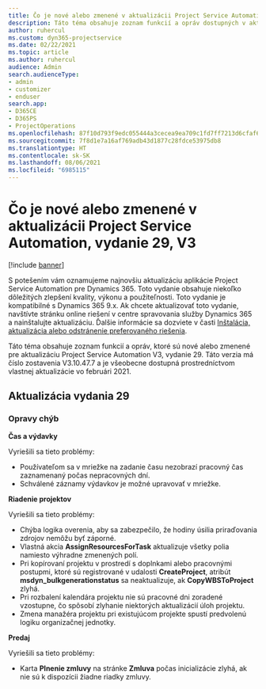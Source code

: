 ```yaml
---
title: Čo je nové alebo zmenené v aktualizácii Project Service Automation, vydanie 29, V3
description: Táto téma obsahuje zoznam funkcií a opráv dostupných v aktualizácii Project Service Automation, vydanie 29, V3
author: ruhercul
ms.custom: dyn365-projectservice
ms.date: 02/22/2021
ms.topic: article
ms.author: ruhercul
audience: Admin
search.audienceType:
- admin
- customizer
- enduser
search.app:
- D365CE
- D365PS
- ProjectOperations
ms.openlocfilehash: 87f10d793f9edc055444a3cecea9ea709c1fd7ff7213d6cfaf6b3cbe83a6a5a6
ms.sourcegitcommit: 7f8d1e7a16af769adb43d1877c28fdce53975db8
ms.translationtype: HT
ms.contentlocale: sk-SK
ms.lasthandoff: 08/06/2021
ms.locfileid: "6985115"
---
```

# <a name="whats-new-or-changed-in-project-service-automation-update-release-29-v3"></a>Čo je nové alebo zmenené v aktualizácii Project Service Automation, vydanie 29, V3

[!include [banner](../includes/psa-now-project-operations.md)]

S potešením vám oznamujeme najnovšiu aktualizáciu aplikácie Project Service Automation pre Dynamics 365. Toto vydanie obsahuje niekoľko dôležitých zlepšení kvality, výkonu a použiteľnosti. Toto vydanie je kompatibilné s Dynamics 365 9.x. Ak chcete aktualizovať toto vydanie, navštívte stránku online riešení v centre spravovania služby Dynamics 365 a nainštalujte aktualizáciu. Ďalšie informácie sa dozviete v časti [Inštalácia, aktualizácia alebo odstránenie preferovaného riešenia](/power-platform/admin/install-remove-preferred-solution).

Táto téma obsahuje zoznam funkcií a opráv, ktoré sú nové alebo zmenené pre aktualizáciu Project Service Automation V3, vydanie 29. Táto verzia má číslo zostavenia V3.10.47.7 a je všeobecne dostupná prostredníctvom vlastnej aktualizácie vo februári 2021.

## <a name="update-release-29"></a>Aktualizácia vydania 29

### <a name="bug-fixes"></a>Opravy chýb

**Čas a výdavky**

Vyriešili sa tieto problémy:

- Používateľom sa v mriežke na zadanie času nezobrazí pracovný čas zaznamenaný počas nepracovných dní.
- Schválené záznamy výdavkov je možné upravovať v mriežke.

**Riadenie projektov**

Vyriešili sa tieto problémy:

- Chýba logika overenia, aby sa zabezpečilo, že hodiny úsilia priraďovania zdrojov nemôžu byť záporné.
- Vlastná akcia **AssignResourcesForTask** aktualizuje všetky polia namiesto výhradne zmenených polí.
- Pri kopírovaní projektu v prostredí s doplnkami alebo pracovnými postupmi, ktoré sú registrované v udalosti **CreateProject**, atribút **msdyn_bulkgenerationstatus** sa neaktualizuje, ak **CopyWBSToProject** zlyhá.
- Pri rozbalení kalendára projektu nie sú pracovné dni zoradené vzostupne, čo spôsobí zlyhanie niektorých aktualizácií úloh projektu.
- Zmena manažéra projektu pri existujúcom projekte spustí predvolenú logiku organizačnej jednotky.

**Predaj**

Vyriešili sa tieto problémy:

- Karta **Plnenie zmluvy** na stránke **Zmluva** počas inicializácie zlyhá, ak nie sú k dispozícii žiadne riadky zmluvy.